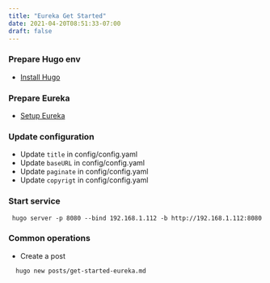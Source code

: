 ```yaml
---
title: "Eureka Get Started"
date: 2021-04-20T08:51:33-07:00
draft: false
---
```

### Prepare Hugo env
  * [Install Hugo](https://gohugo.io/getting-started/installing/)
### Prepare Eureka
  * [Setup Eureka](https://www.wangchucheng.com/en/docs/hugo-eureka/getting-started)

### Update configuration
  * Update `title` in config/config.yaml
  * Update `baseURL` in config/config.yaml
  * Update `paginate` in config/config.yaml
  * Update `copyrigt` in config/config.yaml

### Start service

```
 hugo server -p 8080 --bind 192.168.1.112 -b http://192.168.1.112:8080
```

### Common operations
  * Create a post
```
  hugo new posts/get-started-eureka.md
```
